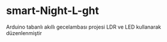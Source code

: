# smart-Night-L-ght
Arduino tabanlı akıllı gecelambası projesi
LDR ve LED kullanarak düzenlenmiştir
